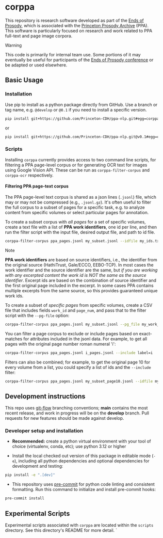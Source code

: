 # corppa

This repository is research software developed as part of the [Ends of Prosody](https://cdh.princeton.edu/projects/the-ends-of-prosody/), which is associated with the [Princeton Prosody Archive](https://prosody.princeton.edu/) (PPA). This software is particularly focused on research and work related to PPA full-text and page image corpora.

> [!WARNING]
> This code is primarily for internal team use. Some portions of it may eventually be useful for participants of the [Ends of Prosody conference](https://cdh.princeton.edu/events/the-ends-of-prosody/) or be adapted or used elsewhere.

## Basic Usage

### Installation

Use pip to install as a python package directly from GitHub.  Use a branch or tag name, e.g. `@develop` or `@0.1` if you need to install a specific version.

```sh
pip install git+https://github.com/Princeton-CDH/ppa-nlp.git#egg=corppa
```
or
```sh
pip install git+https://github.com/Princeton-CDH/ppa-nlp.git@v0.1#egg=corppa
```

### Scripts

Installing `corppa` currently provides access to two command line scripts, for filtering a PPA page-level corpus or for generating OCR text for images using Google Vision API. These can be run as `corppa-filter-corpus` and `corppa-ocr` respectively.

#### Filtering PPA page-text corpus

The PPA page-level text corpus is shared as a json lines (`.jsonl`) file, which may or may not be compressed (e.g., `.jsonl.gz`). It's often useful to filter the full corpus to a subset of pages for a specific task, e.g. to analyze content from specific volumes or select particular pages for annotation.

To create a subset corpus with _all pages_ for a set of specific volumes, create a text file with a list of **PPA work identifiers**, one id per line, and then run the filter script with the input file, desired output file, and path to id file.

```sh
corppa-filter-corpus ppa_pages.jsonl my_subset.jsonl --idfile my_ids.txt
```

> [!NOTE]
> **PPA work identifiers** are based on source identifiers, i.e., the identifier from the original source (HathiTrust, Gale/ECCO, EEBO-TCP). In most cases the work identifier and the source identifier are the same, but _if you are working with any excerpted content the work id is NOT the same as the source identifier_. Excerpt ids are based on the combination of source identifier and the first original page included in the excerpt. In some cases PPA contains multiple excerpts from the same source, so this provides guaranteed unique work ids.

To create a subset of _specific pages_ from specific volumes, create a CSV file that includes fields `work_id` and `page_num`, and pass that to the filter script with the `--pg-file` option:

```sh
corppa-filter-corpus ppa_pages.jsonl my_subset.jsonl --pg_file my_work_pages.csv
```

You can filter a page corpus to exclude or include pages based on exact-matches for attributes included in the jsonl data. For example, to get all pages with the original page number roman numeral 'i':

```sh
corppa-filter-corpus ppa_pages.jsonl i_pages.jsonl --include label=i
```

Filters can also be combined; for example, to get the original page 10 for every volume from a list, you could specify a list of ids and the `--include` filter:

```sh
corppa-filter-corpus ppa_pages.jsonl my_subset_page10.jsonl --idfile my_ids.txt --include label=10
```


## Development instructions

This repo uses [git-flow](https://github.com/nvie/gitflow) branching conventions; **main** contains the most recent release, and work in progress will be on the **develop** branch. Pull requests for new features should be made against develop.

### Developer setup and installation

- **Recommended:** create a python virtual environment with your tool of choice (virtualenv, conda, etc); use python 3.12 or higher

- Install the local checked out version of this package in editable mode (`-e`), including all python dependencies and optional dependencies for development and testing:

```sh
pip install -e ".[dev]"
```

- This repository uses [pre-commit](https://pre-commit.com/) for python code linting and consistent formatting. Run this command to initialize and install pre-commit hooks:

```sh
pre-commit install
```

## Experimental Scripts

Experimental scripts associated with `corppa` are located within the `scripts` directory.
See this directory's README for more detail.
`